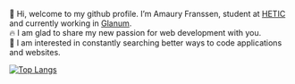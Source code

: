 👋 Hi, welcome to my github profile. I’m Amaury Franssen, student at <a href="https://www.hetic.net/">HETIC</a> and currently working in <a href="https://www.glanum.com/">Glanum</a>.<br/> 
🔥 I am glad to share my new passion for web development with you.<br/>
👀 I am interested in constantly searching better ways to code applications and websites.<br/>

   
[![Top Langs](https://github-readme-stats.vercel.app/api/top-langs/?username=ExploryKod&hide_progress=true)](https://github.com/anuraghazra/github-readme-stats)


<!---
ExploryKod/ExploryKod is a ✨ special ✨ repository because its `README.md` (this file) appears on your GitHub profile.
You can click the Preview link to take a look at your changes.
--->
